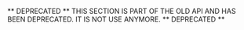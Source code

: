 ** DEPRECATED **
THIS SECTION IS PART OF THE OLD API AND HAS BEEN DEPRECATED. IT IS NOT USE ANYMORE.
** DEPRECATED **